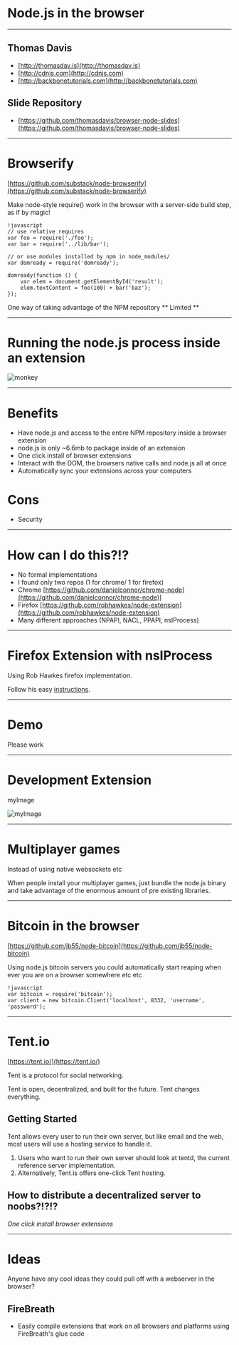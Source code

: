 Node.js in the browser
=========

---

Thomas Davis
---------

- [http://thomasdav.is](http://thomasdav.is)
- [http://cdnjs.com](http://cdnjs.com)
- [http://backbonetutorials.com](http://backbonetutorials.com)

Slide Repository
--------------------------------

- [https://github.com/thomasdavis/browser-node-slides](https://github.com/thomasdavis/browser-node-slides)

---

Browserify
========

[https://github.com/substack/node-browserify](https://github.com/substack/node-browserify)

Make node-style require() work in the browser with a server-side build step, as if by magic!
    
    !javascript
    // use relative requires
    var foo = require('./foo');
    var bar = require('../lib/bar');

    // or use modules installed by npm in node_modules/
    var domready = require('domready');

    domready(function () {
        var elem = document.getElementById('result');
        elem.textContent = foo(100) + bar('baz');
    });

One way of taking advantage of the NPM repository
** Limited **

---


Running the node.js process inside an extension
========

![monkey](nacl_diagram.png)

---

Benefits
========

- Have node.js and access to the entire NPM repository inside a browser extension
- node.js is only ~6.6mb to package inside of an extension
- One click install of browser extensions
- Interact with the DOM, the browsers native calls and node.js all at once
- Automatically sync your extensions across your computers

Cons
========

- Security


---

How can I do this?!?
========

- No formal implementations
- I found only two repos (1 for chrome/ 1 for firefox)
- Chrome [https://github.com/danielconnor/chrome-node](https://github.com/danielconnor/chrome-node)]
- Firefox [https://github.com/robhawkes/node-extension](https://github.com/robhawkes/node-extension)
- Many different approaches (NPAPI, NACL, PPAPI, nsIProcess)

---

Firefox Extension with nsIProcess
========

Using Rob Hawkes firefox implementation.

Follow his easy [instructions](http://rawkes.com/articles/running-node.html).


---

Demo
========

Please work

---

Development Extension
========

myImage

![myImage](myImage.png)

---

Multiplayer games
========

Instead of using native websockets etc

When people install your multiplayer games, just bundle the node.js binary and take advantage of the enormous amount of pre existing libraries.

---

Bitcoin in the browser
========

[https://github.com/jb55/node-bitcoin](https://github.com/jb55/node-bitcoin)

Using node.js bitcoin servers you could automatically start reaping when ever you are on a browser somewhere etc etc

    !javascript
    var bitcoin = require('bitcoin');
    var client = new bitcoin.Client('localhost', 8332, 'username', 'password');


---

Tent.io
========

[https://tent.io/](https://tent.io/)

Tent is a protocol for social networking.

Tent is open, decentralized, and built for the future. Tent changes everything.

## Getting Started

Tent allows every user to run their own server, but like email and the web, most users will use a hosting service to handle it.

1. Users who want to run their own server should look at tentd, the current reference server implementation.
2. Alternatively, Tent.is offers one-click Tent hosting.

## How to distribute a decentralized server to noobs?!?!?

_One click install browser extensions_

---

Ideas
========

Anyone have any cool ideas they could pull off with a webserver in the browser?

## FireBreath

- Easily compile extensions that work on all browsers and platforms using FireBreath's glue code

